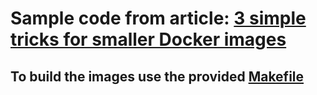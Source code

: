 # Sample code from article: [3 simple tricks for smaller Docker images](https://learnk8s.io/blog/smaller-docker-images)
## To build the images use the provided [Makefile](./Makefile)
